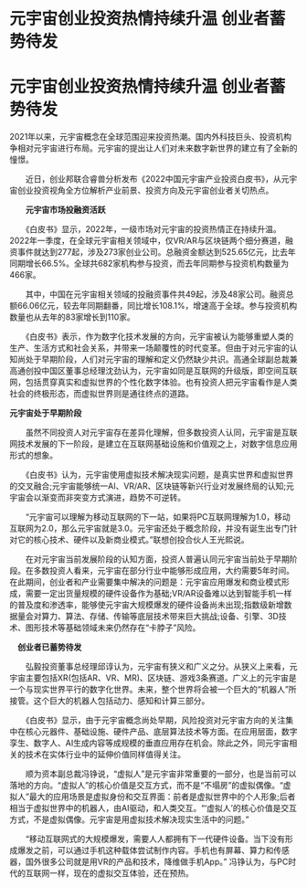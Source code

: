 # 元宇宙创业投资热情持续升温 创业者蓄势待发


# 元宇宙创业投资热情持续升温 创业者蓄势待发

​      2021年以来，元宇宙概念在全球范围迎来投资热潮。国内外科技巨头、投资机构争相对元宇宙进行布局。元宇宙的提出让人们对未来数字新世界的建立有了全新的憧憬。

　　近日，创业邦联合睿兽分析发布《2022中国元宇宙产业投资白皮书》，从元宇宙创业投资视角全方位解析产业前景、投资方向及元宇宙创业者关切热点。

　　**元宇宙市场投融资活跃**

　　《白皮书》显示，2022年，一级市场对元宇宙的投资热情正在持续升温。2022年一季度，在全球元宇宙相关领域中，仅VR/AR与区块链两个细分赛道，融资事件就达到277起，涉及273家创业公司。总融资金额达到525.65亿元，比去年同期增长66.5%。全球共682家机构参与投资，而去年同期参与投资机构数量为466家。

　　其中，中国在元宇宙相关领域的投融资事件共49起，涉及48家公司。融资总额66.06亿元，较去年同期翻番，同比增长108.1%，增速高于全球。参与投资机构数量也从去年的83家增长到110家。

　　《白皮书》表示，作为数字化技术发展的方向，元宇宙被认为能够重塑人类的生产、生活方式和社会关系，并带来一场颠覆性的时代变革。但由于对元宇宙的认知尚处于早期阶段，人们对元宇宙的理解和定义仍然缺少共识。高通全球副总裁兼高通创投中国区董事总经理沈劲认为，元宇宙如同是互联网的升级版，即空间互联网，包括贯穿真实和虚拟世界的个性化数字体验。也有投资人把元宇宙看作是人类社会的终极形态，而虚拟世界则是通往终点的道路。

**元宇宙处于早期阶段**

　　虽然不同投资人对元宇宙存在差异化理解，但多数投资人认同，元宇宙是互联网技术发展的下一阶段，是建立在互联网基础设施和价值观之上，对数字信息应用形式的想象。

　　《白皮书》认为，元宇宙使用虚拟技术解决现实问题，是真实世界和虚拟世界的交叉融合;元宇宙能够统一AI、VR/AR、区块链等新兴行业对发展终局的认知;元宇宙会以渐变而非突变方式演进，趋势不可逆转。

　　“元宇宙可以理解为移动互联网的下一站，如果将PC互联网理解为1.0，移动互联网为2.0，那么元宇宙就是3.0。元宇宙还处于概念阶段，并没有诞生出专门针对它的核心技术、硬件以及新商业模式。”联想创投合伙人王光熙说。

　　在对元宇宙当前发展阶段的认知方面，投资人普遍认同元宇宙当前处于早期阶段。在多数投资人看来，元宇宙在部分行业中能够形成应用，大约需要5年时间。在此期间，创业者和产业需要集中解决的问题是：元宇宙应用爆发和商业模式形成，需要一定出货量规模的硬件设备作为基础;VR/AR设备难以达到智能手机一样的普及度和渗透率，能够使元宇宙大规模爆发的硬件设备尚未出现;指数级新增数据量会对算力、算法、存储、传输等底层技术带来巨大挑战;设备、引擎、3D技术、图形技术等基础领域未来仍然存在“卡脖子”风险。

　**创业者已蓄势待发**

　　弘毅投资董事总经理邱谆认为，元宇宙有狭义和广义之分。从狭义上来看，元宇宙主要包括XR(包括AR、VR、MR)、区块链、游戏3条赛道。广义上的元宇宙是一个与现实世界平行的数字化世界。未来，整个世界将会被一个巨大的“机器人”所接管。这个巨大的机器人包括动力、感知和计算三部分。

　　《白皮书》显示，由于元宇宙概念尚处早期，风险投资对元宇宙方向的关注集中在核心元器件、基础设施、硬件产品、底层算法技术等方面。在应用层面，数字孪生、数字人、AI生成内容等成规模的垂直应用存在机会。除此之外，同元宇宙相关的技术在实体行业中的延伸价值同样值得关注。

　　顺为资本副总裁冯铮说，“虚拟人”是元宇宙非常重要的一部分，也是当前可以落地的方向。“虚拟人”的核心价值是交互方式，而不是“不塌房”的虚拟偶像。“虚拟人”最大的应用场景是虚拟身份和交互界面：前者是虚拟世界中的个人形象;后者相当于虚拟世界中的机器人，由AI驱动，和人类交互。“‘虚拟人’的核心价值是交互方式，不是虚拟偶像。元宇宙是用虚拟技术解决现实生活中的问题。”

　　“移动互联网式的大规模爆发，需要人人都拥有下一代硬件设备。当下没有形成爆发之前，可以通过手机这种载体尝试制作内容。手机也有屏幕、算力和传感器，国外很多公司就是用VR的产品和技术，降维做手机App。” 冯铮认为，与PC时代的互联网一样，现在的虚拟交互体验，还在预热。
